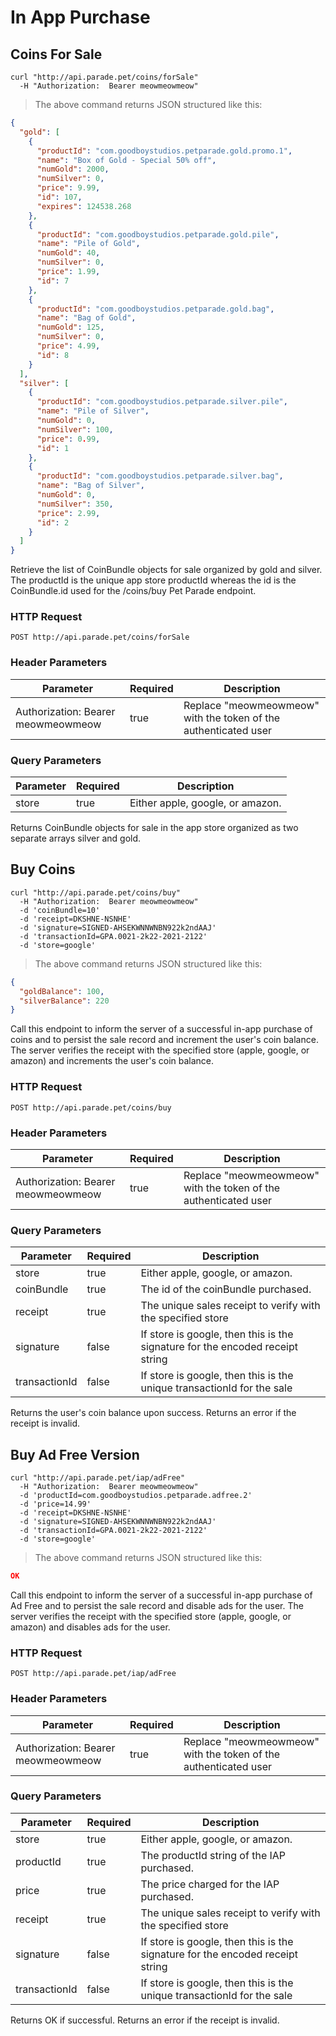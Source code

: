 # In App Purchase

## Coins For Sale

```shell
curl "http://api.parade.pet/coins/forSale"
  -H "Authorization:  Bearer meowmeowmeow"
```

> The above command returns JSON structured like this:

```json
{
  "gold": [
    {
      "productId": "com.goodboystudios.petparade.gold.promo.1",
      "name": "Box of Gold - Special 50% off",
      "numGold": 2000,
      "numSilver": 0,
      "price": 9.99,
      "id": 107,
      "expires": 124538.268
    },  
    {
      "productId": "com.goodboystudios.petparade.gold.pile",
      "name": "Pile of Gold",
      "numGold": 40,
      "numSilver": 0,
      "price": 1.99,
      "id": 7
    },
    {
      "productId": "com.goodboystudios.petparade.gold.bag",
      "name": "Bag of Gold",
      "numGold": 125,
      "numSilver": 0,
      "price": 4.99,
      "id": 8
    }
  ],
  "silver": [
    {
      "productId": "com.goodboystudios.petparade.silver.pile",
      "name": "Pile of Silver",
      "numGold": 0,
      "numSilver": 100,
      "price": 0.99,
      "id": 1
    },
    {
      "productId": "com.goodboystudios.petparade.silver.bag",
      "name": "Bag of Silver",
      "numGold": 0,
      "numSilver": 350,
      "price": 2.99,
      "id": 2
    }
  ]
}
```

Retrieve the list of CoinBundle objects for sale organized by gold and silver.  The productId is the unique app store productId whereas the id is the CoinBundle.id used for the /coins/buy Pet Parade endpoint.    

### HTTP Request

`POST http://api.parade.pet/coins/forSale`

### Header Parameters

Parameter | Required | Description
--------- | ------- | -----------
Authorization:  Bearer meowmeowmeow | true | Replace "meowmeowmeow" with the token of the authenticated user


### Query Parameters

Parameter | Required | Description
--------- | ------- | -----------
store | true | Either apple, google, or amazon.

<aside class="success">
Returns CoinBundle objects for sale in the app store organized as two separate arrays silver and gold.
</aside>


## Buy Coins

```shell
curl "http://api.parade.pet/coins/buy"
  -H "Authorization:  Bearer meowmeowmeow"
  -d 'coinBundle=10'
  -d 'receipt=DKSHNE-NSNHE'
  -d 'signature=SIGNED-AHSEKWNNWNBN922k2ndAAJ'
  -d 'transactionId=GPA.0021-2k22-2021-2122'
  -d 'store=google'
```

> The above command returns JSON structured like this:

```json
{
  "goldBalance": 100,
  "silverBalance": 220
}
```

Call this endpoint to inform the server of a successful in-app purchase of coins and to persist the sale record and increment the user's coin balance.  The server verifies the receipt with the specified store (apple, google, or amazon) and increments the user's coin balance.   

### HTTP Request

`POST http://api.parade.pet/coins/buy`

### Header Parameters

Parameter | Required | Description
--------- | ------- | -----------
Authorization:  Bearer meowmeowmeow | true | Replace "meowmeowmeow" with the token of the authenticated user


### Query Parameters

Parameter | Required | Description
--------- | ------- | -----------
store | true | Either apple, google, or amazon.
coinBundle | true | The id of the coinBundle purchased.  
receipt | true | The unique sales receipt to verify with the specified store
signature | false | If store is google, then this is the signature for the encoded receipt string
transactionId | false | If store is google, then this is the unique transactionId for the sale

<aside class="success">
Returns the user's coin balance upon success. Returns an error if the receipt is invalid.  
</aside>

## Buy Ad Free Version

```shell
curl "http://api.parade.pet/iap/adFree"
  -H "Authorization:  Bearer meowmeowmeow"
  -d 'productId=com.goodboystudios.petparade.adfree.2'
  -d 'price=14.99'
  -d 'receipt=DKSHNE-NSNHE'
  -d 'signature=SIGNED-AHSEKWNNWNBN922k2ndAAJ'
  -d 'transactionId=GPA.0021-2k22-2021-2122'
  -d 'store=google'
```

> The above command returns JSON structured like this:

```json
OK
```

Call this endpoint to inform the server of a successful in-app purchase of Ad Free and to persist the sale record and disable ads for the user.  The server verifies the receipt with the specified store (apple, google, or amazon) and disables ads for the user.   

### HTTP Request

`POST http://api.parade.pet/iap/adFree`

### Header Parameters

Parameter | Required | Description
--------- | ------- | -----------
Authorization:  Bearer meowmeowmeow | true | Replace "meowmeowmeow" with the token of the authenticated user


### Query Parameters

Parameter | Required | Description
--------- | ------- | -----------
store | true | Either apple, google, or amazon.
productId | true | The productId string of the IAP purchased.  
price | true | The price charged for the IAP purchased.  
receipt | true | The unique sales receipt to verify with the specified store
signature | false | If store is google, then this is the signature for the encoded receipt string
transactionId | false | If store is google, then this is the unique transactionId for the sale

<aside class="success">
Returns OK if successful. Returns an error if the receipt is invalid.  
</aside>

